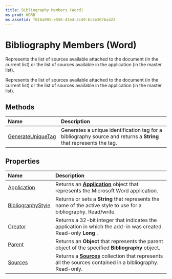 ```yaml
---
title: Bibliography Members (Word)
ms.prod: WORD
ms.assetid: f016a091-e556-43e4-3c49-6c4e307ba422
---
```



# Bibliography Members (Word)
Represents the list of sources available attached to the document (in the current list) or the list of sources available in the application (in the master list).

Represents the list of sources available attached to the document (in the current list) or the list of sources available in the application (in the master list).


## Methods



|**Name**|**Description**|
|:-----|:-----|
|[GenerateUniqueTag](bibliography-generateuniquetag-method-word.md)|Generates a unique identification tag for a bibliography source and returns a  **String** that represents the tag.|

## Properties



|**Name**|**Description**|
|:-----|:-----|
|[Application](bibliography-application-property-word.md)|Returns an  **[Application](application-object-word.md)** object that represents the Microsoft Word application.|
|[BibliographyStyle](bibliography-bibliographystyle-property-word.md)|Returns or sets a  **String** that represents the name of the active style to use for a bibliography. Read/write.|
|[Creator](bibliography-creator-property-word.md)|Returns a 32-bit integer that indicates the application in which the add-in was created. Read-only  **Long** .|
|[Parent](bibliography-parent-property-word.md)|Returns an  **Object** that represents the parent object of the specified **Bibliography** object.|
|[Sources](bibliography-sources-property-word.md)|Returns a  **[Sources](sources-object-word.md)** collection that represents all the sources contained in a bibliography. Read-only.|

